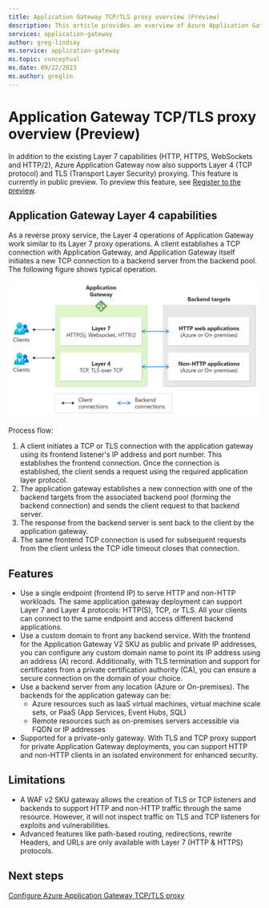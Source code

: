 ```yaml
---
title: Application Gateway TCP/TLS proxy overview (Preview)
description: This article provides an overview of Azure Application Gateway's TCP/TLS (layer 4) proxy service. 
services: application-gateway
author: greg-lindsay
ms.service: application-gateway
ms.topic: conceptual
ms.date: 09/22/2023
ms.author: greglin
---
```


# Application Gateway TCP/TLS proxy overview (Preview)

In addition to the existing Layer 7 capabilities (HTTP, HTTPS, WebSockets and HTTP/2), Azure Application Gateway now also supports Layer 4 (TCP protocol) and TLS (Transport Layer Security) proxying.  This feature is currently in public preview. To preview this feature, see [Register to the preview](how-to-tcp-tls-proxy.md#register-to-the-preview).

## Application Gateway Layer 4 capabilities

As a reverse proxy service, the Layer 4 operations of Application Gateway work similar to its Layer 7 proxy operations. A client establishes a TCP connection with Application Gateway, and Application Gateway itself initiates a new TCP connection to a backend server from the backend pool. The following figure shows typical operation.

![Overview of how TCP/TLS proxy works](./media/tcp-tls-proxy-overview/layer-4-proxy-overview.png) 

Process flow:

1. A client initiates a TCP or TLS connection with the application gateway using its frontend listener's IP address and port number. This establishes the frontend connection. Once the connection is established, the client sends a request using the required application layer protocol. 
2. The application gateway establishes a new connection with one of the backend targets from the associated backend pool (forming the backend connection) and sends the client request to that backend server. 
3. The response from the backend server is sent back to the client by the application gateway. 
4. The same frontend TCP connection is used for subsequent requests from the client unless the TCP idle timeout closes that connection. 

## Features

- Use a single endpoint (frontend IP) to serve HTTP and non-HTTP workloads. The same application gateway deployment can support Layer 7 and Layer 4 protocols: HTTP(S), TCP, or TLS. All your clients can connect to the same endpoint and access different backend applications.
- Use a custom domain to front any backend service. With the frontend for the Application Gateway V2 SKU as public and private IP addresses, you can configure any custom domain name to point its IP address using an address (A) record. Additionally, with TLS termination and support for certificates from a private certification authority (CA), you can ensure a secure connection on the domain of your choice. 
- Use a backend server from any location (Azure or On-premises). The backends for the application gateway can be: 
    - Azure resources such as IaaS virtual machines, virtual machine scale sets, or PaaS (App Services, Event Hubs, SQL)
    - Remote resources such as on-premises servers accessible via FQDN or IP addresses 
- Supported for a private-only gateway. With TLS and TCP proxy support for private Application Gateway deployments, you can support HTTP and non-HTTP clients in an isolated environment for enhanced security.

## Limitations

- A WAF v2 SKU gateway allows the creation of TLS or TCP listeners and backends to support HTTP and non-HTTP traffic through the same resource. However, it will not inspect traffic on TLS and TCP listeners for exploits and vulnerabilities. 
- Advanced features like path-based routing, redirections, rewrite Headers, and URLs are only available with Layer 7 (HTTP & HTTPS) protocols.

## Next steps

[Configure Azure Application Gateway TCP/TLS proxy](how-to-tcp-tls-proxy.md)